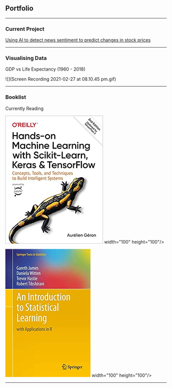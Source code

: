 ## Portfolio 

---

### Current Project

[Using AI to detect news sentiment to predict changes in stock prices](sample_page.md)





---

### Visualising Data

GDP vs Life Expectancy (1960 - 2018)

![](Screen Recording 2021-02-27 at 08.10.45 pm.gif)

---

### Booklist

Currently Reading 


![](51aqYc1QyrL._AC_SY400_.jpg) width="100" height="100"/>

![](41pP5+SAv-L._AC_SY400_.jpg) width="100" height="100"/>



---



